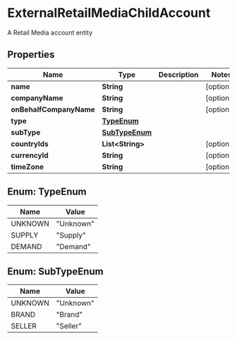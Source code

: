 

# ExternalRetailMediaChildAccount

A Retail Media account entity

## Properties

| Name | Type | Description | Notes |
|------------ | ------------- | ------------- | -------------|
|**name** | **String** |  |  [optional] |
|**companyName** | **String** |  |  [optional] |
|**onBehalfCompanyName** | **String** |  |  [optional] |
|**type** | [**TypeEnum**](#TypeEnum) |  |  |
|**subType** | [**SubTypeEnum**](#SubTypeEnum) |  |  |
|**countryIds** | **List&lt;String&gt;** |  |  [optional] |
|**currencyId** | **String** |  |  [optional] |
|**timeZone** | **String** |  |  [optional] |



## Enum: TypeEnum

| Name | Value |
|---- | -----|
| UNKNOWN | &quot;Unknown&quot; |
| SUPPLY | &quot;Supply&quot; |
| DEMAND | &quot;Demand&quot; |



## Enum: SubTypeEnum

| Name | Value |
|---- | -----|
| UNKNOWN | &quot;Unknown&quot; |
| BRAND | &quot;Brand&quot; |
| SELLER | &quot;Seller&quot; |



